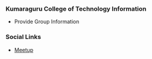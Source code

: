 ### Kumaraguru College of Technology Information
* Provide Group Information

### Social Links
* [Meetup](#)


